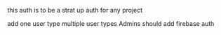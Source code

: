 this auth is to be a strat up auth for any project

add one user type 
multiple user types
Admins
should add firebase auth 